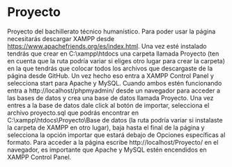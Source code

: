 # Proyecto
Proyecto del bachillerato técnico humanístico.
Para poder usar la página necesitarás descargar XAMPP desde https://www.apachefriends.org/es/index.html. Una vez esté instalado tendrás que crear en C:\xampp\htdocs una carpeta llamada Proyecto (ten en cuenta que la ruta podría variar si eliges otro lugar para crear la carpeta) en la que tendrás que colocar todos los archivos que descargaste de la página desde GitHub. Un vez hecho eso entra a XAMPP Control Panel y selecciona start para Apache y MySQL. Cuando ambos estén funcionando entra a http://localhost/phpmyadmin/ desde un navegador para acceder a las bases de datos y crea una base de datos llamada Proyecto. Una vez entres a la base de datos dale click al botón de importar, selecciona el archivo proyecto.sql que podrás encontrar en C:\xampp\htdocs\Proyecto\Base de datos (la ruta podría variar si instalaste la carpeta de XAMPP en otro lugar), baja hasta el final de la página y selecciona la opción importar que estará debajo de Opciones específicas al formato. Para acceder a la página escribe http://localhost/Proyecto/ en el navegador, es importante que Apache y MySQL estén encendidos en XAMPP Control Panel. 